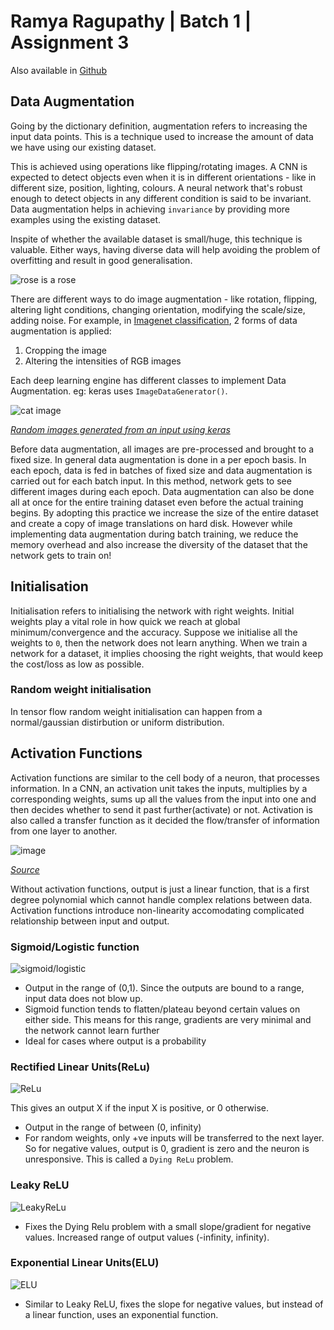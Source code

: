# Ramya Ragupathy | Batch 1 | Assignment 3
Also available in [Github](https://github.com/ramyaragupathy/mlblr-eip/blob/master/session-3/RAMYA_BATCH_1_ASSIGNMENT3.md)

## Data Augmentation
Going by the dictionary definition, augmentation refers to increasing the input data points. This is a technique used to increase the amount of data we have using our existing dataset.

This is achieved using operations like flipping/rotating images. A CNN is expected to detect objects even when it is in different orientations - like in different size, position, lighting, colours. A neural network that's robust enough to detect objects in any different condition is said to be invariant. Data augmentation helps in achieving `invariance` by providing more examples using the existing dataset.

Inspite of whether the available dataset is small/huge, this technique is valuable. Either ways, having diverse data will help avoiding the problem of overfitting and result in good generalisation.

![rose is a rose](https://media.giphy.com/media/kkFmE8jN0Ygco/giphy.gif)

There are different ways to do image augmentation - like rotation, flipping, altering light conditions, changing orientation, modifying the scale/size, adding noise. For example, in [Imagenet classification](http://papers.nips.cc/paper/4824-imagenet-classification-with-deep-convolutional-neural-networks.pdf), 2 forms of data augmentation is applied:
 1. Cropping the image
 2. Altering the intensities of RGB images

Each deep learning engine has different classes to implement Data Augmentation. eg: keras uses `ImageDataGenerator()`.

![cat image](https://user-images.githubusercontent.com/12103383/39521104-c50c2718-4e2a-11e8-996c-9a369d11631f.png)

_[Random images generated from an input using keras](https://blog.keras.io/)_

Before data augmentation, all images are pre-processed and brought to a fixed size. In general data augmentation is done in a per epoch basis. In each epoch, data is fed in batches of fixed size and data augmentation is carried out for each batch input. In this method, network gets to see different images during each epoch. Data augmentation can also be done all at once for the entire training dataset even before the actual training begins. By adopting this practice we increase the size of the entire dataset and create a copy of image translations on hard disk. However while implementing data augmentation during batch training, we reduce the memory overhead and also increase the diversity of the dataset that the network gets to train on!

## Initialisation

Initialisation refers to initialising the network with right weights. Initial weights play a vital role in how quick we reach at global minimum/convergence and the accuracy. Suppose we initialise all the weights to `0`, then the network does not learn anything. When we train a network for a dataset, it implies choosing the right weights, that would keep the cost/loss as low as possible.

### Random weight initialisation

In tensor flow random weight initialisation can happen from a normal/gaussian distirbution or uniform distribution.


## Activation Functions

Activation functions are similar to the cell body of a neuron, that processes information. In a CNN, an activation unit takes the inputs, multiplies by a corresponding weights, sums up all the values from the input into one and then decides whether to send it past further(activate) or not. Activation is also called a transfer function as it decided the flow/transfer of information from one layer to another.

![image](https://user-images.githubusercontent.com/12103383/39525095-ac7d045c-4e38-11e8-8409-283979937fd8.png)

_[Source](http://shodhganga.inflibnet.ac.in/bitstream/10603/48/6/chaper%204_c%20b%20bangal.pdf)_

Without activation functions, output is just a linear function, that is a first degree polynomial which cannot handle complex relations between data. Activation functions introduce non-linearity accomodating complicated relationship between input and output.

### Sigmoid/Logistic function

![sigmoid/logistic](https://user-images.githubusercontent.com/12103383/39526324-0bd3c9a6-4e3c-11e8-82b4-9d306fe18640.png)
- Output in the range of (0,1). Since the outputs are bound to a range, input data does not blow up.
- Sigmoid function tends to flatten/plateau beyond certain values on either side. This means for this range, gradients are very minimal and the network cannot learn further
- Ideal for cases where output is a probability

### Rectified Linear Units(ReLu)

![ReLu](https://user-images.githubusercontent.com/12103383/39527409-f8cbfc72-4e3e-11e8-9706-8ffe34e1b40b.png)


This gives an output X if the input X is positive, or 0 otherwise.
-  Output in the range of between (0, infinity)
-  For random weights, only +ve inputs will be transferred to the next layer. So for negative values, output is 0, gradient is zero and the neuron is unresponsive. This is called a `Dying ReLu` problem.

### Leaky ReLU

![LeakyReLu](https://user-images.githubusercontent.com/12103383/39527902-4e9c824c-4e40-11e8-9666-1bce8165401a.png)

- Fixes the Dying Relu problem with a small slope/gradient for negative values. Increased range of output values (-infinity, infinity). 


### Exponential Linear Units(ELU)

![ELU](https://user-images.githubusercontent.com/12103383/39528302-5d62cf1a-4e41-11e8-8636-5e67c1e3f532.png)

- Similar to Leaky ReLU, fixes the slope for negative values, but instead of a linear function, uses an exponential function.





